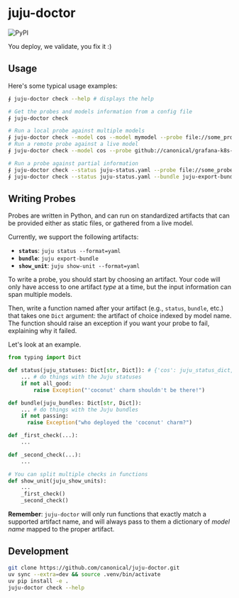 # juju-doctor
![PyPI](https://img.shields.io/pypi/v/juju-doctor)

You deploy, we validate, you fix it :)

## Usage

Here's some typical usage examples:

```bash
∮ juju-doctor check --help # displays the help

# Get the probes and models information from a config file
∮ juju-doctor check

# Run a local probe against multiple models
∮ juju-doctor check --model cos --model mymodel --probe file://some_probe.py
# Run a remote probe against a live model
∮ juju-doctor check --model cos --probe github://canonical/grafana-k8s-operator//probes/some_probe.py

# Run a probe against partial information
∮ juju-doctor check --status juju-status.yaml --probe file://some_probe.py
∮ juju-doctor check --status juju-status.yaml --bundle juju-export-bundle.yaml --probe file://some_probe.py
```

## Writing Probes

Probes are written in Python, and can run on standardized artifacts that can be provided either as static files, or gathered from a live model.

Currently, we support the following artifacts:
- **`status`**: `juju status --format=yaml`
- **`bundle`**: `juju export-bundle`
- **`show_unit`**: `juju show-unit --format=yaml`

To write a probe, you should start by choosing an artifact. Your code will only have access to one artifact *type* at a time, but the input information can span multiple models. 

Then, write a function named after your artifact (e.g., `status`, `bundle`, etc.) that takes one `Dict` argument: the artifact of choice indexed by model name. The function should raise an exception if you want your probe to fail, explaining why it failed.

Let's look at an example.

```python
from typing import Dict

def status(juju_statuses: Dict[str, Dict]): # {'cos': juju_status_dict, ...}
    ... # do things with the Juju statuses
    if not all_good:
        raise Exception("'coconut' charm shouldn't be there!")

def bundle(juju_bundles: Dict[str, Dict]):
    ... # do things with the Juju bundles
    if not passing:
      raise Exception("who deployed the 'coconut' charm?")

def _first_check(...):
    ...

def _second_check(...):
    ...

# You can split multiple checks in functions
def show_unit(juju_show_units):
    ...
    _first_check()
    _second_check()
```

**Remember**: `juju-doctor` will only run functions that exactly match a supported artifact name, and will always pass to them a dictionary of *model name* mapped to the proper artifact.


## Development
```bash
git clone https://github.com/canonical/juju-doctor.git
uv sync --extra=dev && source .venv/bin/activate
uv pip install -e .
juju-doctor check --help
```
